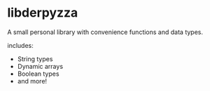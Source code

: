 # libderpyzza

A small personal library with convenience functions and data types.

includes:
- String types
- Dynamic arrays
- Boolean types
- and more!
